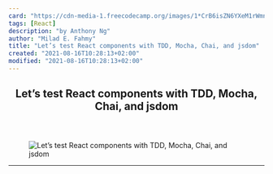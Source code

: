 ```yaml
---
card: "https://cdn-media-1.freecodecamp.org/images/1*CrB6isZN6YXeM1rWmnjxHw.png"
tags: [React]
description: "by Anthony Ng"
author: "Milad E. Fahmy"
title: "Let’s test React components with TDD, Mocha, Chai, and jsdom"
created: "2021-08-16T10:28:13+02:00"
modified: "2021-08-16T10:28:13+02:00"
---
```

<div class="site-wrapper">
<main id="site-main" class="site-main outer">
<div class="inner">
<article class="post-full post tag-react tag-javascript tag-web-development tag-programming tag-testing ">
<header class="post-full-header">
<h1 class="post-full-title">Let’s test React components with TDD, Mocha, Chai, and jsdom</h1>
</header>
<figure class="post-full-image">
<picture>
<source media="(max-width: 700px)" sizes="1px" srcset="data:image/gif;base64,R0lGODlhAQABAIAAAAAAAP///yH5BAEAAAAALAAAAAABAAEAAAIBRAA7 1w">
<source media="(min-width: 701px)" sizes="(max-width: 800px) 400px,
(max-width: 1170px) 700px,
1400px" srcset="https://cdn-media-1.freecodecamp.org/images/1*CrB6isZN6YXeM1rWmnjxHw.png 300w,
https://cdn-media-1.freecodecamp.org/images/1*CrB6isZN6YXeM1rWmnjxHw.png 600w,
https://cdn-media-1.freecodecamp.org/images/1*CrB6isZN6YXeM1rWmnjxHw.png 1000w,
https://cdn-media-1.freecodecamp.org/images/1*CrB6isZN6YXeM1rWmnjxHw.png 2000w">
<img onerror="this.style.display='none'" src="https://cdn-media-1.freecodecamp.org/images/1*CrB6isZN6YXeM1rWmnjxHw.png" alt="Let’s test React components with TDD, Mocha, Chai, and jsdom">
</picture>
</figure>
<section class="post-full-content">
<div class="post-content medium-migrated-article">
</div>
<hr>
</section>
</article>
</div>
</main>
</div>
<!-- Google Tag Manager (noscript) -->
<!-- End Google Tag Manager (noscript) -->
